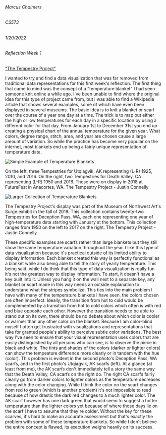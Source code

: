 ###### Marcus Chalmers 
###### CS573
###### 1/20/2022 
###### Reflection Week 1

["The Tempestry Project"](https://en.wikipedia.org/wiki/The_Tempestry_Project)

I wanted to try and find a data visualization that was far removed from traditional data representations for this first week's reflection.
The first thing that came to mind was the consept of a "temperature blanket" I had seen someone knit online a while ago. I've been unable to find where
the original idea for this type of project came from, but I was able to find a Wikipedia article that shows several examples, some of which have even
been displayed in several museums. The basic idea is to knit a blanket or scarf over the course of a year one day at a time. The trick is to
map out either the high or low temperatures for each day in a specific location by using a different color for that day. From January
1st to December 31st you end up creating a physical chart of the annual temperature for the given year. What colors, degree range, stitch,
area, and year are chosen cause a large amount of variation. So while the practice has become very popular on the internet, most blankets
end up being a fairly unique representation of temperature data.



![Simple Example of Temperature Blankets](https://github.com/mchalmers/reflections/blob/master/week1-1.jpg?raw=true)

On the left, three Tempestries for Utqiagvik, AK representing (L-R) 1925, 2010, and 2016.
On the right, two Tempestries for Death Valley, CA representing (L-R) 1950 and 2016.
These were on display in 2018 at FutureFest in Anacortes, WA.
The Tempestry Project - Justin Connelly

![Larger Collection of Temperature Blankets](https://github.com/mchalmers/reflections/blob/master/week1-2.jpg?raw=true)

The Tempestry Project's display was part of the Museum of Northwest Art's Surge exhibit in the fall of 2018.
This collection contains twenty-two Tempestries for Deception Pass, WA, each one representing one year of 
high-temperature data starting with January at the bottom. This collection ranges from 1950 on the left to
2017 on the right.
The Tempestry Project - Justin Connelly



These specific examples are scarfs rather than large blankets but they still show the same temperature variation throughout the year.
I like this type of data visualization because it's practical outside of its limited ability to display information. Each blanket
created this way is perfectly functional as a blanket while also being able to tell the story of yearly temperature. This being said,
while I do think that this type of data visualization is really fun it's not the greatest way to display information. To start, it 
doesn't have a key built into it. Unless you hang it on the wall next to a separate key, any blanket or scarf made in this way needs
an outside explanation to understand what the stripes symbolize. This ties into the main problem I have with many of the temperature
blankets I have seen, the colors chosen are often imperfect. Ideally, the transition from hot to cold would be complemented by
a transition from hot to cold colors which often is with red and blue opposite each other. However the transition needs
to be able to stand out on its own, there should be no debate about which color is cooler or warmer than any other color on the blanket.
Because I am color-blind myself I often get frustrated with visualizations and representations that take for granted people's ability to
perceive subtle color variations. The best way I've seen to ensure that your visual representation uses colors that are easily
distinguished by all persons who can see, is to observe the piece in black and white. The tints and shades of the colors (darker or 
lighter colors) can show the tempeature difference more clearly or in tandem with the hue (color). This problem is evident in the second photo's
Deception Pass, WA scarfs, and in the first photo's Utqiagvik, AK scarfs (left). At a glance (at least from me), the AK scarfs don't
immediately tell a story the same way that the Death Valley, CA scarfs on the right do. The right CA scarfs fairly clearly go from darker
colors to lighter colors as the temperature decreases along with the color changing. While I think the color on the scarf changes from red
to green (which is another problem) it's not impossible to read because of how drastic the dark red changes to a much lighter color. The
AK scarf however has one dark green that would seem to suggest a hotter temperature than the lighter colors yet because of where those days
lie on the scarf I have to assume that they're colder. Without the key for these scarves, it's hard to make an accurate assessment
but that's exactly the problem with some of these temperature blankets. So while I don't believe the entire concept is flawed, its execution
weighs heavily on its success. 
